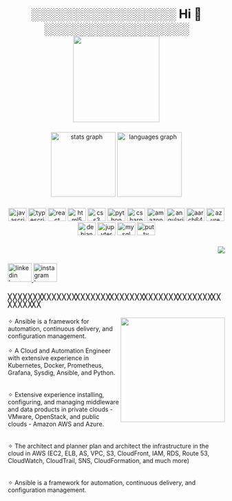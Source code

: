<h1 align="center">░░░░░░░░░░░░░░░░░                       Hi 👋 ░░░░░░░░░░░░░░░░░  

<div align="center">
  <img height="200" src="https://media.giphy.com/media/9MVgdKcIYwiYGUBTsj/giphy.gif"  />
</div>

###

<div align="center">
  <img src="https://github-readme-stats.vercel.app/api?hide_title=false&hide_rank=false&show_icons=true&include_all_commits=true&count_private=true&disable_animations=false&theme=dracula&locale=en&hide_border=false&username=aliyevom" height="150" alt="stats graph"  />
  <img src="https://github-readme-stats.vercel.app/api/top-langs?locale=en&hide_title=false&layout=compact&card_width=320&langs_count=5&theme=dracula&hide_border=false&username=aliyevom" height="150" alt="languages graph"  />
</div>

###

<div align="center">
  <img src="https://cdn.jsdelivr.net/gh/devicons/devicon/icons/javascript/javascript-original.svg" height="30" width="42" alt="javascript logo"  />
  <img src="https://cdn.jsdelivr.net/gh/devicons/devicon/icons/typescript/typescript-plain.svg" height="30" width="42" alt="typescript logo"  />
  <img src="https://cdn.jsdelivr.net/gh/devicons/devicon/icons/react/react-original.svg" height="30" width="42" alt="react logo"  />
  <img src="https://cdn.jsdelivr.net/gh/devicons/devicon/icons/html5/html5-original.svg" height="30" width="42" alt="html5 logo"  />
  <img src="https://cdn.jsdelivr.net/gh/devicons/devicon/icons/css3/css3-original.svg" height="30" width="42" alt="css3 logo"  />
  <img src="https://cdn.jsdelivr.net/gh/devicons/devicon/icons/python/python-original.svg" height="30" width="42" alt="python logo"  />
  <img src="https://cdn.jsdelivr.net/gh/devicons/devicon/icons/csharp/csharp-original.svg" height="30" width="42" alt="csharp logo"  />
  <img src="https://cdn.jsdelivr.net/gh/devicons/devicon/icons/amazonwebservices/amazonwebservices-original.svg" height="30" width="42" alt="amazonwebservices logo"  />
  <img src="https://cdn.jsdelivr.net/gh/devicons/devicon/icons/angularjs/angularjs-original.svg" height="30" width="42" alt="angularjs logo"  />
  <img src="https://cdn.jsdelivr.net/gh/devicons/devicon/icons/aarch64/aarch64-original.svg" height="30" width="42" alt="aarch64 logo"  />
  <img src="https://cdn.jsdelivr.net/gh/devicons/devicon/icons/azure/azure-original.svg" height="30" width="42" alt="azure logo"  />
  <img src="https://cdn.jsdelivr.net/gh/devicons/devicon/icons/debian/debian-original.svg" height="30" width="42" alt="debian logo"  />
  <img src="https://cdn.jsdelivr.net/gh/devicons/devicon/icons/jupyter/jupyter-original.svg" height="30" width="42" alt="jupyter logo"  />
  <img src="https://cdn.jsdelivr.net/gh/devicons/devicon/icons/mysql/mysql-original.svg" height="30" width="42" alt="mysql logo"  />
  <img src="https://cdn.jsdelivr.net/gh/devicons/devicon/icons/putty/putty-original.svg" height="30" width="42" alt="putty logo"  />
</div>

###



###

<div align="right">
  <img src="https://visitor-badge.laobi.icu/badge?page_id=aliyevom.aliyevom&"  />
</div>

###

<div align="left">
  <a href="https://www.linkedin.com/in/aliyevom/" target="_blank">
    <img src="https://raw.githubusercontent.com/maurodesouza/profile-readme-generator/master/src/assets/icons/social/linkedin/default.svg" width="55" height="43" alt="linkedin logo"  />
  </a>
  <a href="https://www.instagram.com/xketum/" target="_blank">
    <img src="https://raw.githubusercontent.com/maurodesouza/profile-readme-generator/master/src/assets/icons/social/instagram/default.svg" width="55" height="43" alt="instagram logo"  />
  </a>
</div>

###

<p align="left"></p>

###

<h4 align="left">╳ ╳ ╳ ╳ ╳ ╳ ╳╳ ╳ ╳ ╳ ╳ ╳ ╳╳ ╳ ╳ ╳ ╳ ╳ ╳╳ ╳ ╳ ╳ ╳ ╳ ╳╳ ╳ ╳ ╳ ╳ ╳ ╳╳ ╳ ╳ ╳ ╳ ╳ ╳╳ ╳ ╳ ╳ ╳ ╳ ╳╳ ╳ </h4>

###

<img align="right" height="242" src="https://media.giphy.com/media/2JwNzsy9KBqgiZKJ2F/giphy-downsized.gif"  />


###

<p align="left">✧ Ansible is a framework for automation, continuous delivery, and configuration management.<br><br>✧ A Cloud and Automation Engineer with extensive experience in Kubernetes, Docker, Prometheus, Grafana, Sysdig, Ansible, and Python.<br><br><br>✧ Extensive experience installing, configuring, and managing middleware and data products in private clouds - VMware, OpenStack, and public clouds - Amazon AWS and Azure.<br><br><br>✧ The architect and planner plan and architect the infrastructure in the cloud in AWS (EC2, ELB, AS, VPC, S3, CloudFront, IAM, RDS, Route 53, CloudWatch, CloudTrail, SNS, CloudFormation, and much more)<br><br><br>✧ Ansible is a framework for automation, continuous delivery, and configuration management.</p>

###
